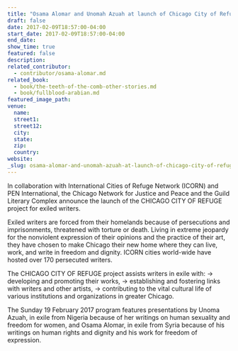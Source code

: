 ```yaml
---
title: "Osama Alomar and Unomah Azuah at launch of Chicago City of Refuge project for exhiled writers"
draft: false
date: 2017-02-09T18:57:00-04:00
start_date: 2017-02-09T18:57:00-04:00
end_date:
show_time: true
featured: false
description:
related_contributor:
  - contributor/osama-alomar.md
related_book:
  - book/the-teeth-of-the-comb-other-stories.md
  - book/fullblood-arabian.md
featured_image_path:
venue:
  name:
  street1:
  street12:
  city:
  state:
  zip:
  country:
website:
_slug: osama-alomar-and-unomah-azuah-at-launch-of-chicago-city-of-refuge-project-for-exhiled-writers
---
```


In collaboration with International Cities of Refuge Network (ICORN) and PEN International, the Chicago Network for Justice and Peace and the Guild Literary Complex announce the launch of the CHICAGO CITY OF REFUGE project for exiled writers.

Exiled writers are forced from their homelands because of persecutions and imprisonments, threatened with torture or death. Living in extreme jeopardy for the nonviolent expression of their opinions and the practice of their art, they have chosen to make Chicago their new home where they can live, work, and write in freedom and dignity. ICORN cities world-wide have hosted over 170 persecuted writers.

The CHICAGO CITY OF REFUGE project assists writers in exile with:
→ developing and promoting their works,
→ establishing and fostering links with writers and other artists,
→ contributing to the vital cultural life of various institutions and organizations in greater Chicago.

The Sunday 19 February 2017 program features presentations by Unoma Azuah, in exile from Nigeria because of her writings on human sexuality and freedom for women, and Osama Alomar, in exile from Syria because of his writings on human rights and dignity and his work for freedom of expression.

